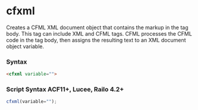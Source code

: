 # cfxml

Creates a CFML XML document object that contains the
 markup in the tag body. This tag can include XML and CFML tags.
 CFML processes the CFML code in the tag body, then assigns
 the resulting text to an XML document object variable.

### Syntax

```html
<cfxml variable="">
```

### Script Syntax ACF11+, Lucee, Railo 4.2+

```javascript
cfxml(variable="");
```
